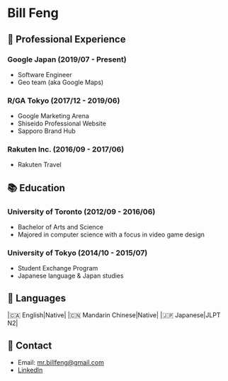 # Bill Feng

## 💼 Professional Experience

### Google Japan (2019/07 - Present)
- Software Engineer
- Geo team (aka Google Maps) 

### R/GA Tokyo (2017/12 - 2019/06)
- Google Marketing Arena
- Shiseido Professional Website
- Sapporo Brand Hub

### Rakuten Inc. (2016/09 - 2017/06)
- Rakuten Travel

## 📚 Education

### University of Toronto (2012/09 - 2016/06)
- Bachelor of Arts and Science
- Majored in computer science with a focus in video game design

### University of Tokyo (2014/10 - 2015/07)
- Student Exchange Program
- Japanese language & Japan studies

## 💬 Languages
|🇨🇦 English|Native|
|🇨🇳 Mandarin Chinese|Native|
|🇯🇵 Japanese|JLPT N2|

## 📲 Contact
- Email: [mr.billfeng@gmail.com](mailto:mr.billfeng@gmail.com)
- [LinkedIn](https://www.linkedin.com/in/bill-feng/)
